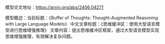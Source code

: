 模型论文地址：https://arxiv.org/abs/2406.04271

模型概述：当前标题：《Buffer of Thoughts: Thought-Augmented Reasoning with Large Language Models》
中文文章标题：《思维缓冲区：使用大型语言模型进行思维增强推理》
文章内容：提出思维缓冲区框架，通过大型语言模型实现思维增强推理，有效解决复杂问题。
